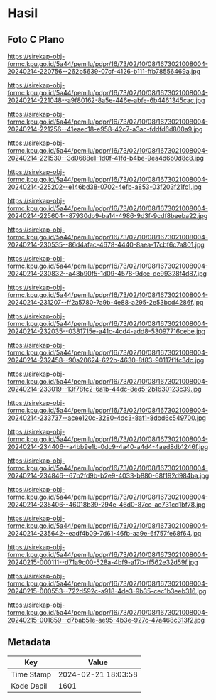 # Hasil

## Foto C Plano

https://sirekap-obj-formc.kpu.go.id/5a44/pemilu/pdpr/16/73/02/10/08/1673021008004-20240214-220756--262b5639-07cf-4126-b111-ffb78556469a.jpg

https://sirekap-obj-formc.kpu.go.id/5a44/pemilu/pdpr/16/73/02/10/08/1673021008004-20240214-221048--a9f80162-8a5e-446e-abfe-6b4461345cac.jpg

https://sirekap-obj-formc.kpu.go.id/5a44/pemilu/pdpr/16/73/02/10/08/1673021008004-20240214-221256--41eaec18-e958-42c7-a3ac-fddfd6d800a9.jpg

https://sirekap-obj-formc.kpu.go.id/5a44/pemilu/pdpr/16/73/02/10/08/1673021008004-20240214-221530--3d0688e1-1d0f-41fd-b4be-9ea4d6b0d8c8.jpg

https://sirekap-obj-formc.kpu.go.id/5a44/pemilu/pdpr/16/73/02/10/08/1673021008004-20240214-225202--e146bd38-0702-4efb-a853-03f203f21fc1.jpg

https://sirekap-obj-formc.kpu.go.id/5a44/pemilu/pdpr/16/73/02/10/08/1673021008004-20240214-225604--87930db9-ba14-4986-9d3f-9cdf8beeba22.jpg

https://sirekap-obj-formc.kpu.go.id/5a44/pemilu/pdpr/16/73/02/10/08/1673021008004-20240214-230535--86d4afac-4678-4440-8aea-17cbf6c7a801.jpg

https://sirekap-obj-formc.kpu.go.id/5a44/pemilu/pdpr/16/73/02/10/08/1673021008004-20240214-230832--a48b90f5-1d09-4578-9dce-de99328f4d87.jpg

https://sirekap-obj-formc.kpu.go.id/5a44/pemilu/pdpr/16/73/02/10/08/1673021008004-20240214-231207--ff2a5780-7a9b-4e88-a295-2e53bcd4286f.jpg

https://sirekap-obj-formc.kpu.go.id/5a44/pemilu/pdpr/16/73/02/10/08/1673021008004-20240214-232035--0381715e-a41c-4cd4-add8-53097716cebe.jpg

https://sirekap-obj-formc.kpu.go.id/5a44/pemilu/pdpr/16/73/02/10/08/1673021008004-20240214-232458--90a20624-622b-4630-8f83-90117f1fc3dc.jpg

https://sirekap-obj-formc.kpu.go.id/5a44/pemilu/pdpr/16/73/02/10/08/1673021008004-20240214-233019--13f78fc2-6a1b-44dc-8ed5-2b1630123c39.jpg

https://sirekap-obj-formc.kpu.go.id/5a44/pemilu/pdpr/16/73/02/10/08/1673021008004-20240214-233737--acee120c-3280-4dc3-8af1-8dbd6c549700.jpg

https://sirekap-obj-formc.kpu.go.id/5a44/pemilu/pdpr/16/73/02/10/08/1673021008004-20240214-234406--a4bb9e1b-0dc9-4a40-a4d4-4aed8db1246f.jpg

https://sirekap-obj-formc.kpu.go.id/5a44/pemilu/pdpr/16/73/02/10/08/1673021008004-20240214-234846--67b2fd9b-b2e9-4033-b880-68f192d984ba.jpg

https://sirekap-obj-formc.kpu.go.id/5a44/pemilu/pdpr/16/73/02/10/08/1673021008004-20240214-235406--46018b39-294e-46d0-87cc-ae731cd1bf78.jpg

https://sirekap-obj-formc.kpu.go.id/5a44/pemilu/pdpr/16/73/02/10/08/1673021008004-20240214-235642--eadf4b09-7d61-46fb-aa9e-6f757fe68f64.jpg

https://sirekap-obj-formc.kpu.go.id/5a44/pemilu/pdpr/16/73/02/10/08/1673021008004-20240215-000111--d71a9c00-528a-4bf9-a17b-ff562e32d59f.jpg

https://sirekap-obj-formc.kpu.go.id/5a44/pemilu/pdpr/16/73/02/10/08/1673021008004-20240215-000553--722d592c-a918-4de3-9b35-cec1b3eeb316.jpg

https://sirekap-obj-formc.kpu.go.id/5a44/pemilu/pdpr/16/73/02/10/08/1673021008004-20240215-001859--d7bab51e-ae95-4b3e-927c-47a468c313f2.jpg


## Metadata

| Key        | Value               |
| ---------- | ------------------- |
| Time Stamp | 2024-02-21 18:03:58 |
| Kode Dapil | 1601                |



